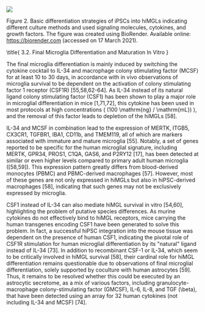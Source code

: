 ![](https://cdn.mathpix.com/cropped/2024_06_01_05b3cee062c026743a2fg-1.jpg?height=745&width=1722&top_left_y=330&top_left_x=173)

Figure 2. Basic differentiation strategies of iPSCs into hiMGLs indicating different culture methods and used signaling molecules, cytokines, and growth factors. The figure was created using BioRender. Available online: https://biorender.com (accessed on 17 March 2021).

\title{
3.2. Final Microglia Differentiation and Maturation In Vitro
}

The final microglia differentiation is mainly induced by switching the cytokine cocktail to IL-34 and macrophage colony stimulating factor (MCSF) for at least 10 to 30 days, in accordance with in vivo observations of microglia survival to be dependent on the activation of colony stimulating factor 1 receptor (CSF1R) [55,58,62-64]. As IL-34 instead of its natural ligand colony stimulating factor (CSF1) has been shown to play a major role in microglial differentiation in mice [1,71,72], this cytokine has been used in most protocols at high concentrations ( \(100 \mathrm{ng} / \mathrm{mL}\) ), and the removal of this factor leads to depletion of the hiMGLs [58].

IL-34 and MCSF in combination lead to the expression of MERTK, ITGB5, CX3CR1, TGFBR1, IBA1, CD11b, and TMEM119, all of which are markers associated with immature and mature microglia [55]. Notably, a set of genes reported to be specific for the human microglial signature, including MERTK, GPR34, PROS1, C1QA, GAS6, and P2RY12 [17], has been detected at similar or even higher levels compared to primary adult human microglia \([58,59]\). This expression pattern greatly differs from blood-derived monocytes (PBMC) and PBMC-derived macrophages [57]. However, most of these genes are not only expressed in hiMGLs but also in hiPSC-derived macrophages [58], indicating that such genes may not be exclusively expressed by microglia.

CSF1 instead of IL-34 can also mediate hiMGL survival in vitro [54,60], highlighting the problem of putative species differences. As murine cytokines do not effectively bind to hiMGL receptors, mice carrying the human transgenes encoding CSF1 have been generated to solve this problem. In fact, a successful hiPSC integration into the mouse tissue was dependent on the presence of human CSF1, indicating the pivotal role of CSF1R stimulation for human microglial differentiation by its "natural" ligand instead of IL-34 [73]. In addition to recombinant CSF-1 or IL-34, which seem to be critically involved in hiMGL survival [58], their cardinal role for hiMGL differentiation remains questionable due to observations of final microglial differentiation, solely supported by coculture with human astrocytes [59]. Thus, it remains to be resolved whether this could be executed by an astrocytic secretome, as a mix of various factors, including granulocyte-macrophage colony-stimulating factor (GMCSF), IL-6, IL-8, and TGF \(\beta\), that have been detected using an array for 32 human cytokines (not including IL-34 and MCSF) [74].